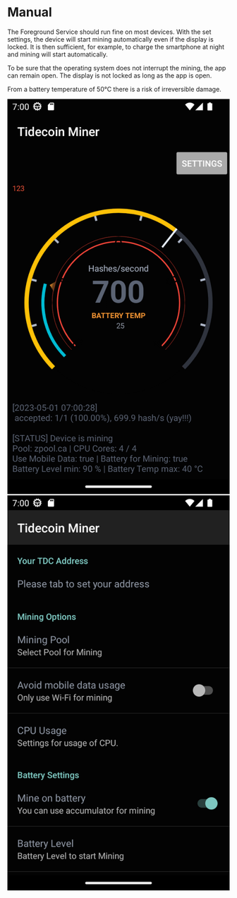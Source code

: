 # Manual

The Foreground Service should run fine on most devices.
With the set settings, the device will start mining automatically even if the display is locked.
It is then sufficient, for example, to charge the smartphone at night and mining will start automatically.

To be sure that the operating system does not interrupt the mining, the app can remain open. The display is not locked as long as the app is open.

From a battery temperature of 50°C there is a risk of irreversible damage.

![Mining App](/img/1.png)
![Settings](/img/2.png)

